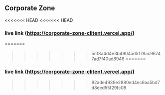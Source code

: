 ## Corporate Zone
<<<<<<< HEAD
<<<<<<< HEAD
### live link (https://corporate-zone-clitent.vercel.app/)
=======
>>>>>>> 5cf3a4d4e3b4904ad5178ac96747ad7f40ad8946
=======
### live link (https://corporate-zone-clitent.vercel.app/)
>>>>>>> 82ade4939e2880ed4ec6aa5bd7d8eed55f29fc08
